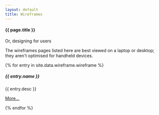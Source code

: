 ```yaml
---
layout: default
title: Wireframes
---
```

#### {{ page.title }}

<p>Or, designing for users</p>
<p class="small">The wireframes pages listed here are best viewed on a laptop or desktop; they aren't optimised for handheld devices.</p>

{% for entry in site.data.wireframe.wireframe %}
<div class="container mt-3">
  <div class="card bg-light text-dark p-3">
    <div class="card-body">
      <h5>{{ entry.name }} </h5>
      <p>{{ entry.desc }}</p>
	  <p><a href = "{{ entry.demo }}">More...</a></p>
    </div><!-- card-body  -->
  </div><!-- card -->
</div><!-- container mt-3 -->
{% endfor %}
